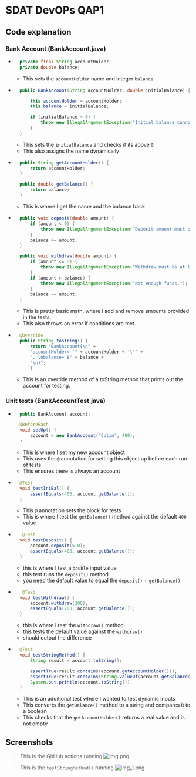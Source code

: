 # SDAT DevOPs QAP1
## Code explanation
### Bank Account (BankAccount.java)
- ```java
    private final String accountHolder;
    private double balance; 
  ```
  - This sets the `accountHolder` name and integer `balance`
- ```java
    public BankAccount(String accountHolder, double initialBalance) {

        this.accountHolder = accountHolder;
        this.balance = initialBalance;

        if (initialBalance < 0) {
            throw new IllegalArgumentException("Initial balance cannot be below 0.");
        }
    }
    ```
    - This sets the `initialBalance` and checks if its above `0`
    - This also assigns the name dynamically
- ```java
    public String getAccountHolder() {
        return accountHolder;
    }

    public double getBalance() {
        return balance;
    }
    ```
  - This is where I get the name and the balance back
- ```java
    public void deposit(double amount) {
        if (amount < 0) {
            throw new IllegalArgumentException("Deposit amount must be above 0.");
        }
        balance += amount;
    }

    public void withdraw(double amount) {
        if (amount <= 0) {
            throw new IllegalArgumentException("Withdraw must be at least 0.01");
        }
        if (amount > balance) {
            throw new IllegalArgumentException("Not enough funds.");
        }
        balance -= amount;
    }
    ```
  - This is pretty basic math, where i add and remove amounts provided in the tests.
  - This also throws an error if conditions are met.
- ```java
    @Override
    public String toString() {
        return "BankAccount{\n" +
        "accountHolder= '" + accountHolder + '\'' +
        ", \nbalance= $" + balance +
        "\n}";
        }
    ```
  - This is an override method of a toString method that prints out the account for testing.
### Unit tests (BankAccountTest.java)
- ```java
    public BankAccount account;

    @BeforeEach
    void setUp() {
        account = new BankAccount("Colin", 400);
    }
    ```
  - This is where I set my new account object
  - This uses the `@` annotation for setting this object up before each run of tests
  - This ensures there is always an account
- ```java
    @Test
    void testIniBal() {
        assertEquals(400, account.getBalance());
    }
    ```
  - This `@` annotation sets the block for tests
  - This is where I test the `getBalance()` method against the default `400` value
- ```java
     @Test
    void testDeposit() {
        account.deposit(5.0);
        assertEquals(405, account.getBalance());
    }
    ```
  - this is where I test a `double` input value
  - this test runs the `deposit()` method
  - you need the default value to equal the `deposit()` + `getBalance()`
- ```java
     @Test
    void testWithdraw() {
        account.withdraw(200);
        assertEquals(200, account.getBalance());
    }
    ```
  - this is where I test the `withdraw()` method
  - this tests the default value against the `withdraw()`
  - should output the difference
- ```java
    @Test
    void testStringMethod() {
        String result = account.toString();

        assertTrue(result.contains(account.getAccountHolder()));
        assertTrue(result.contains(String.valueOf(account.getBalance())));
        System.out.println(account.toString());
    }
    ```
  - This is an additional test where I wanted to test dynamic inputs
  - This converts the `getBalance()` method to a string and compares it to a boolean
  - This checks that the `getAccountHolder()` returns a real value and is not empty
## Screenshots
> This is the GitHub actions running
![img.png](img.png)

> This is the `testStringMethod()` running
![img_1.png](img_1.png)
